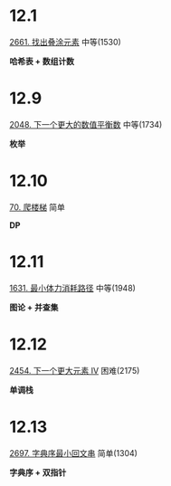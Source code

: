 12.1
=====
[2661. 找出叠涂元素](https://leetcode.cn/problems/first-completely-painted-row-or-column/)   中等(1530)

**哈希表 + 数组计数**

12.9
=====
[2048. 下一个更大的数值平衡数](https://leetcode.cn/problems/next-greater-numerically-balanced-number/) 中等(1734)

**枚举**

12.10
=====
[70. 爬楼梯](https://leetcode.cn/problems/climbing-stairs/) 简单

**DP**

12.11
=====
[1631. 最小体力消耗路径](https://leetcode.cn/problems/path-with-minimum-effort/) 中等(1948)

**图论 + 并查集**

12.12
=====
[2454. 下一个更大元素 IV](https://leetcode.cn/problems/next-greater-element-iv/) 困难(2175)

**单调栈**

12.13
=====
[2697. 字典序最小回文串](https://leetcode.cn/problems/lexicographically-smallest-palindrome/) 简单(1304)

**字典序 + 双指针**
